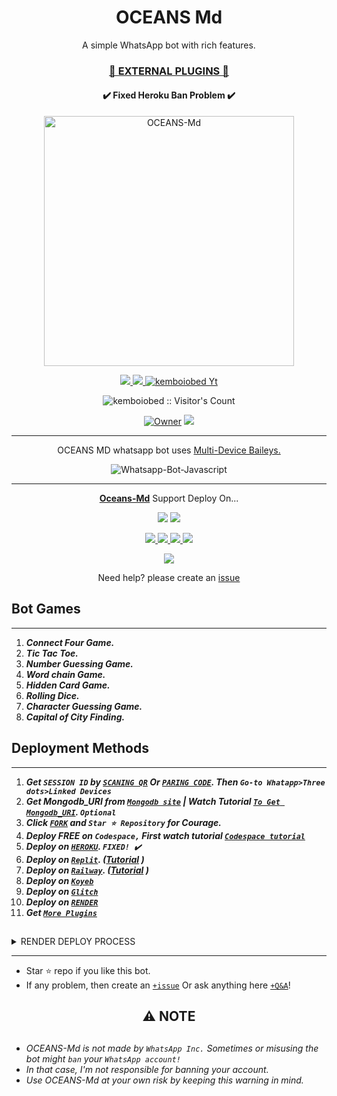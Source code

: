  <h1 align="center"> OCEANS Md </h1> 
<p align="center"> A simple WhatsApp bot with rich features. </p>

 
<h3 align="center"> <a href="https://github.com/kemboiobed/OCEANS-Md-Media">🍫 EXTERNAL PLUGINS 🍫</a></h3> 

<h4 align="center"> ✔️ Fixed Heroku Ban Problem ✔️</h4> 


<p align="center">
    <img alt="OCEANS-Md" height="400" src="/lib/assets/pk.jpg">
  </a>
</p>
    
   
   
<p align="center">
   <a href="https://github.com/kemboiobed/OCEANS-Md/fork">
    <img src="https://img.shields.io/github/forks/kemboiobed/OCEANS-Md?style=flat-square&logo=github&color=darkred">
   </a>
  <a href="https://github.com/kemboiobed/OCEANS-Md/stargazers"> 
     <img src="https://img.shields.io/github/stars/kemboiobed/OCEANS-Md?style=flat-square&logo=github&color=darkred">
 </a>



  <a aria-label="oceans_Md is free to use" href="https://youtube.com/@suhailtechinfo" target="_blank">
    <img alt="kemboiobed Yt" src="https://img.shields.io/youtube/channel/subscribers/UCU071AMRqcd5mfTdCgJFwPg" target="_blank" />
  </a>

</p>
<p align="center"><img src="https://profile-counter.glitch.me/{kemboiobed}/count.svg" alt="kemboiobed :: Visitor's Count" /></p>

<p align="center">

 <a href="https://github.com/kemboiobed">
 <img title="Owner" src="https://img.shields.io/badge/SuhailTechInfo-darkred?style=flat-square&logo=github&label=owner"></a>
   <a href="https://github.com/SuhailTechInfo">
    <img src="https://img.shields.io/github/followers/kemboiobed?style=flat-square&logo=github&color=darkred">
  </a>
  

 
 </p>





---




<p align="center"> OCEANS MD whatsapp bot uses
  <a href="https://github.com/adiwajshing/Baileys">Multi-Device Baileys.</a>
</p>
<p align="center">
  <img title="Whatsapp-Bot-Javascript" src="https://img.shields.io/badge/Javascript-363303?style=for-the-badge&logo=javascript&logoColor=c6c631"></img>
</p>

---

<p align="center">
  <a href="https://github.com/kemboiobed/OCEANS-Md"><b>Oceans-Md</b></a> Support Deploy On...
</p>

<p align="center">
  <a href="https://github.com/kemboiobed/OCEANS-Md/blob/main/temp/deploy-on-vps.md"><img src="https://img.shields.io/badge/self hosting-3d1513?style=for-the-badge&logo=serverless&logoColor=FD5750"></a>
  <a href="https://oceans-web01.vercel.app/deploy?platform=railway"><img src="https://img.shields.io/badge/railway-3e164f?style=for-the-badge&logo=railway&logoColor=0B0D0E"></a>
</p>
<p align="center">
  <a href="https://OCEANS-web01.vercel.app/deploy?platform=heroku"> <img src="https://img.shields.io/badge/heroku-9d7acc?style=for-the-badge&logo=heroku&logoColor=430098"> </a>
  <a href="https://oceans-web01.vercel.app/deploy?platform=repl"  > <img src="https://img.shields.io/badge/replit-253c99?style=for-the-badge&logo=replit&logoColor=F26207"> </a>
  <a href="https://OCEANS-web01.vercel.app/deploy?platform=koyed" > <img src="https://img.shields.io/badge/koyeb-033604?style=for-the-badge&logo=koyeb&logoColor=white">    </a>
 <a href="https://OCEANS-web01.vercel.app/deploy?platform=glitch" > <img src="https://img.shields.io/badge/glitch-033604?style=for-the-badge&logo=glitch&logoColor=darkred"></a>
</p>
<p align="center">
  <a href="https://youtu.be/3NdJb6_1cJM"><img src="https://img.shields.io/badge/CodeSpace-green?colorA=%23ff000&colorB=%23017e40&style=for-the-badge&logo=git&logoColor=white"></a>
</p>
<p align="center">Need help? please create an <a href="https://github.com/kemboiobed/OCEANS-Md/issues">issue</a></p>

 



## Bot Games
---
1. ***Connect Four Game.***
2.  ***Tic Tac Toe.***
3.  ***Number Guessing Game.***
4.  ***Word chain Game.***
5.  ***Hidden Card Game.***
6.  ***Rolling Dice.***
7.  ***Character Guessing Game.***
8.  ***Capital of City Finding.***
##


 




    
   
## Deployment Methods
---
1.  ***Get `SESSION ID` by [`SCANING QR`](https://OCEANS-md-vtsf.onrender.com/) Or [`PARING CODE`](https://OCEANS-md-vtsf.onrender.com/code). Then `Go-to Whatapp>Three dots>Linked Devices`***
2.  ***Get Mongodb_URI from [`Mongodb site`](https://www.mongodb.com/) | Watch Tutorial [`To Get Mongodb_URI`](https://youtu.be/4YEUtGlqkl4). `Optional`***
3.  ***Click [`FORK`](https://github.com/kemboiobed/OCEANS-Md/fork) and `Star ⭐ Repository` for Courage.***
4.  ***Deploy FREE on `Codespace,` First watch tutorial [`Codespace tutorial`](https://youtu.be/3NdJb6_1cJM)***
5.  ***Deploy on [`HEROKU`](https://OCEANS-web01.vercel.app/deploy?platform=OCEANS).  `FIXED! ✔️`***
6.  ***Deploy on [`Replit`](https://OCEANS-web01.vercel.app/deploy?platform=repl). ([Tutorial](https://youtu.be/hPXU9OjMryQ) )***
7.  ***Deploy on [`Railway`](https://OCEANS-web01.vercel.app/deploy?platform=railway). ([Tutorial](https://youtu.be/iGVdsK4qmcc) )***
8.  ***Deploy on [`Koyeb`](https://OCEANS-web01.vercel.app/deploy?platform=koyeb)***
9. ***Deploy on [`Glitch`](https://OCEANS-web01.vercel.app/deploy?platform=glitch)***
10. ***Deploy on [`RENDER`](https://OCEANS-web01.vercel.app/deploy?on=render)***
10. ***Get [`More Plugins`](https://github.com/kemboiobed/OCEANS-Md-Media)***
##

 <details close>
<summary>RENDER DEPLOY PROCESS</summary>
   
    1: Click "NEW".
    2: Select "Web Service".
    3: Click "Build and deploy from a Git repository".
    4: Now Choose this forked git repo from list.
    5: And JUST CLICK "Connect". 
   </details>


---


- Star ⭐ repo if you like this bot.
- If any problem, then create an [`+issue`](https://github.com/kemboiobed/OCEANS-Md/issues/new) Or ask anything here [`+Q&A`](https://github.com/kemboiobed/OCEANS-Md/discussions/new?category=q-a)!




<h2 align="center"> ⚠️ NOTE  </h2>

   
## 

- *OCEANS-Md is not made by `WhatsApp Inc.` Sometimes or misusing the bot might `ban` your `WhatsApp account!`*
- *In that case, I'm not responsible for banning your account.*
- *Use OCEANS-Md at your own risk by keeping this warning in mind.*

